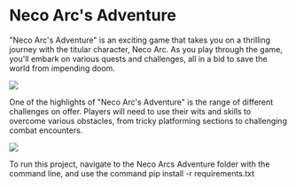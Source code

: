# Neco Arc's Adventure
"Neco Arc's Adventure" is an exciting game that takes you on a thrilling journey with the titular character, Neco Arc. As you play through the game, you'll embark on various quests and challenges, all in a bid to save the world from impending doom.

![](https://github.com/yurippe777/Python-Collectable-Game/blob/main/demoGif/demo1.gif)

One of the highlights of "Neco Arc's Adventure" is the range of different challenges on offer. Players will need to use their wits and skills to overcome various obstacles, from tricky platforming sections to challenging combat encounters.

![](https://github.com/yurippe777/Python-Collectable-Game/blob/main/demoGif/demo2.gif)



To run this project, navigate to the Neco Arcs Adventure folder with the command line, and use the command 
pip install -r requirements.txt
